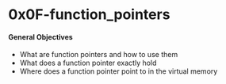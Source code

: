 <h1>0x0F-function_pointers</h1>
<h4>General Objectives</h4>
<ul>
<li>What are function pointers and how to use them</li>
<li>What does a function pointer exactly hold</li>
<li>Where does a function pointer point to in the virtual memory</li>
</ul>
